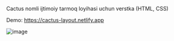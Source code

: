 Cactus nomli ijtimoiy tarmoq loyihasi uchun verstka (HTML, CSS)

Demo: https://cactus-layout.netlify.app

![image](https://github.com/user-attachments/assets/7431e9f9-b177-4107-9a92-b025b81a4672)
